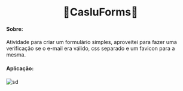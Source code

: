 <h1 align="center">📑CasluForms📑</h1>

<h4>Sobre:</h4> Atividade para criar um formulário simples, aproveitei para fazer uma verificação se o e-mail era válido, css separado e um favicon para a mesma.

<br/>

<h4>Aplicação:</h4>

![sd](https://user-images.githubusercontent.com/61885918/198204891-51f77c66-917e-4e8c-b106-7308d4510304.jpg)
